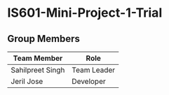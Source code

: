 # IS601-Mini-Project-1-Trial

## Group Members

**Team Member**| **Role**
------------ | -------------
Sahilpreet Singh | Team Leader
Jeril Jose | Developer
